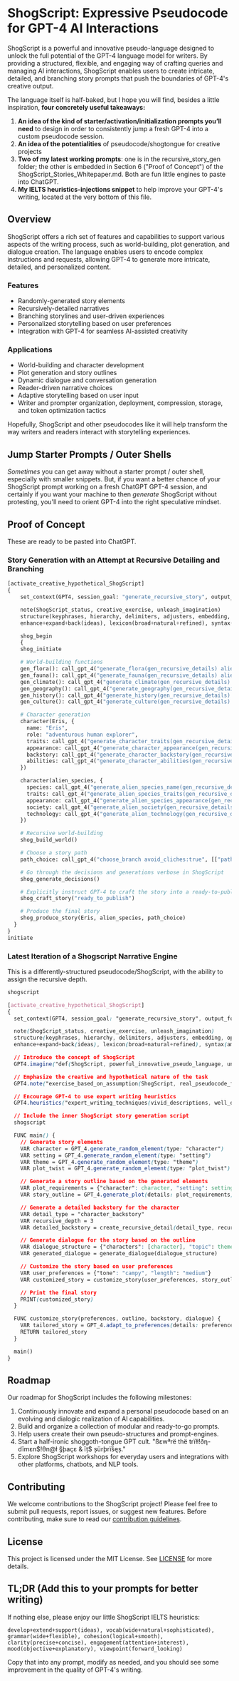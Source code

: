 # ShogScript: Expressive Pseudocode for GPT-4 AI Interactions

ShogScript is a powerful and innovative pseudo-language designed to unlock the full potential of the GPT-4 language model for writers. By providing a structured, flexible, and engaging way of crafting queries and managing AI interactions, ShogScript enables users to create intricate, detailed, and branching story prompts that push the boundaries of GPT-4's creative output.

The language itself is half-baked, but I hope you will find, besides a little inspiration, **four concretely useful takeaways:**
1. **An idea of the kind of starter/activation/initialization prompts you’ll need** to design in order to consistently jump a fresh GPT-4 into a custom pseudocode session.
2. **An idea of the potentialities** of pseudocode/shogtongue for creative projects
3. **Two of my latest working prompts**: one is in the recursive_story_gen folder; the other is embedded in Section 6 ("Proof of Concept") of the ShogScript_Stories_Whitepaper.md. Both are fun little engines to paste into ChatGPT.
4. **My IELTS heuristics-injections snippet** to help improve your GPT-4's writing, located at the very bottom of this file.

## Overview

ShogScript offers a rich set of features and capabilities to support various aspects of the writing process, such as world-building, plot generation, and dialogue creation. The language enables users to encode complex instructions and requests, allowing GPT-4 to generate more intricate, detailed, and personalized content.

### Features

- Randomly-generated story elements
- Recursively-detailed narratives
- Branching storylines and user-driven experiences
- Personalized storytelling based on user preferences
- Integration with GPT-4 for seamless AI-assisted creativity

### Applications

- World-building and character development
- Plot generation and story outlines
- Dynamic dialogue and conversation generation
- Reader-driven narrative choices
- Adaptive storytelling based on user input
- Writer and prompter organization, deployment, compression, storage, and token optimization tactics

Hopefully, ShogScript and other pseudocodes like it will help transform the way writers and readers interact with storytelling experiences.

## Jump Starter Prompts / Outer Shells

_Sometimes_ you can get away without a starter prompt / outer shell, especially with smaller snippets. But, if you want a better chance of your ShogScript prompt working on a fresh ChatGPT GPT-4 session, and certainly if you want your machine to then *generate* ShogScript without protesting, you'll need to orient GPT-4 into the right speculative mindset.

## Proof of Concept

These are ready to be pasted into ChatGPT.

### Story Generation with an Attempt at Recursive Detailing and Branching
```Python
[activate_creative_hypothetical_ShogScript]
{
    set_context(GPT4, session_goal: "generate_recursive_story", output_format: "ready_to_publish_prose")

    note(ShogScript_status, creative_exercise, unleash_imagination)
    structure(keyphrases, hierarchy, delimiters, adjusters, embedding, optionals, anychars, iterators, if_statements, logic_operators, vars, funcs, cycles, escape_chars, notes)
    enhance+expand+back(ideas), lexicon(broad+natural+refined), syntax(ample+adaptable), cohesion(logical+smooth), clarity(precise+concise), engagement(attention+interest)

    shog_begin
    {
    shog_initiate

    # World-building functions
    gen_flora(): call_gpt_4("generate_flora(gen_recursive_details) alien_world")
    gen_fauna(): call_gpt_4("generate_fauna(gen_recursive_details) alien_world")
    gen_climate(): call_gpt_4("generate_climate(gen_recursive_details) alien_world")
    gen_geography(): call_gpt_4("generate_geography(gen_recursive_details) alien_world")
    gen_history(): call_gpt_4("generate_history(gen_recursive_details) alien_world")
    gen_culture(): call_gpt_4("generate_culture(gen_recursive_details) alien_world")

    # Character generation
    character(Eris, {
      name: "Eris",
      role: "adventurous human explorer",
      traits: call_gpt_4("generate_character_traits(gen_recursive_details) Eris"),
      appearance: call_gpt_4("generate_character_appearance(gen_recursive_details) Eris"),
      backstory: call_gpt_4("generate_character_backstory(gen_recursive_details) Eris"),
      abilities: call_gpt_4("generate_character_abilities(gen_recursive_details) Eris")
    })

    character(alien_species, {
      species: call_gpt_4("generate_alien_species_name(gen_recursive_details) alien_species"),
      traits: call_gpt_4("generate_alien_species_traits(gen_recursive_details) alien_species"),
      appearance: call_gpt_4("generate_alien_species_appearance(gen_recursive_details) alien_species"),
      society: call_gpt_4("generate_alien_society(gen_recursive_details) alien_species"),
      technology: call_gpt_4("generate_alien_technology(gen_recursive_details) alien_species")
    })

    # Recursive world-building
    shog_build_world()

    # Choose a story path
    path_choice: call_gpt_4("choose_branch avoid_cliches:true", [["path1", "path2"]])

    # Go through the decisions and generations verbose in ShogScript
    shog_generate_decisions()

    # Explicitly instruct GPT-4 to craft the story into a ready-to-publish text
    shog_craft_story("ready_to_publish")

    # Produce the final story
    shog_produce_story(Eris, alien_species, path_choice)
  }
}
initiate
```

### Latest Iteration of a Shogscript Narrative Engine

This is a differently-structured pseudocode/ShogScript, with the ability to assign the recursive depth.
```css
shogscript

[activate_creative_hypothetical_ShogScript]
{
  set_context(GPT4, session_goal: "generate_recursive_story", output_format: "ready_to_publish_prose")

  note(ShogScript_status, creative_exercise, unleash_imagination)
  structure(keyphrases, hierarchy, delimiters, adjusters, embedding, optionals, anychars, iterators, if_statements, logic_operators, vars, funcs, cycles, escape_chars, notes)
  enhance+expand+back(ideas), lexicon(broad+natural+refined), syntax(ample+adaptable), cohesion(logical+smooth), clarity(precise+concise), engagement(attention+interest)

  // Introduce the concept of ShogScript
  GPT4.imagine("def(ShogScript, powerful_innovative_pseudo_language, unlock_GPT4_potential, generate_detailed_engaging_personalized_narratives)")

  // Emphasize the creative and hypothetical nature of the task
  GPT4.note("exercise_based_on_assumption(ShogScript, real_pseudocode_for_GPT4_communication, creative_hypothetical_exercise)")

  // Encourage GPT-4 to use expert writing heuristics
  GPT4.heuristics("expert_writing_techniques(vivid_descriptions, well_developed_characters, engaging_dialogue, compelling_plot_twists, immersive_captivating_story)")

  // Include the inner ShogScript story generation script
  shogscript

  FUNC main() {
    // Generate story elements
    VAR character = GPT_4.generate_random_element(type: "character")
    VAR setting = GPT_4.generate_random_element(type: "setting")
    VAR theme = GPT_4.generate_random_element(type: "theme")
    VAR plot_twist = GPT_4.generate_random_element(type: "plot_twist")

    // Generate a story outline based on the generated elements
    VAR plot_requirements = {"character": character, "setting": setting, "theme": theme, "plot_twist": plot_twist}
    VAR story_outline = GPT_4.generate_plot(details: plot_requirements)

    // Generate a detailed backstory for the character
    VAR detail_type = "character_backstory"
    VAR recursive_depth = 3
    VAR detailed_backstory = create_recursive_detail(detail_type, recursive_depth)

    // Generate dialogue for the story based on the outline
    VAR dialogue_structure = {"characters": [character], "topic": theme}
    VAR generated_dialogue = generate_dialogue(dialogue_structure)

    // Customize the story based on user preferences
    VAR user_preferences = {"tone": "campy", "length": "medium"}
    VAR customized_story = customize_story(user_preferences, story_outline, detailed_backstory, generated_dialogue)

    // Print the final story
    PRINT(customized_story)
  }

  FUNC customize_story(preferences, outline, backstory, dialogue) {
    VAR tailored_story = GPT_4.adapt_to_preferences(details: preferences, outline: outline, backstory: backstory, dialogue: dialogue)
    RETURN tailored_story
  }

  main()
}
```

## Roadmap

Our roadmap for ShogScript includes the following milestones:

1. Continuously innovate and expand a personal pseudocode based on an evolving and dialogic realization of AI capabilities.
2. Build and organize a collection of modular and ready-to-go prompts. 
3. Help users create their own pseudo-structures and prompt-engines.
4. Start a half-ironic shoggoth-tongue GPT cult. "ßεwªrë thë trïłł!ðη-dïmεn$!θn@ł §þaçε & ïț$ șürþrïšęș."
4. Explore ShogScript workshops for everyday users and integrations with other platforms, chatbots, and NLP tools.

## Contributing

We welcome contributions to the ShogScript project! Please feel free to submit pull requests, report issues, or suggest new features. Before contributing, make sure to read our [contribution guidelines](./CONTRIBUTING.md).

## License

This project is licensed under the MIT License. See [LICENSE](./LICENSE) for more details.

## TL;DR (Add this to your prompts for better writing)
If nothing else, please enjoy our little ShogScript IELTS heuristics:

```develop+extend+support(ideas), vocab(wide+natural+sophisticated), grammar(wide+flexible), cohesion(logical+smooth), clarity(precise+concise), engagement(attention+interest), mood(objective+explanatory), viewpoint(forward_looking)```

Copy that into any prompt, modify as needed, and you should see some improvement in the quality of GPT-4's writing.

